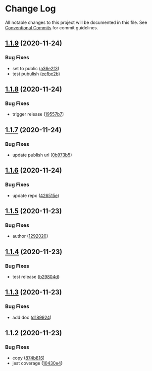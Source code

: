 # Change Log

All notable changes to this project will be documented in this file.
See [Conventional Commits](https://conventionalcommits.org) for commit guidelines.

## [1.1.9](https://github.com/kickoffready/kickoff/compare/@kickoffready/generate-config@1.1.8...@kickoffready/generate-config@1.1.9) (2020-11-24)


### Bug Fixes

* set to public ([a36e2f3](https://github.com/kickoffready/kickoff/commit/a36e2f3bff16ab736bbfafd486d8b14aac22668d))
* test pubulish ([ecfbc2b](https://github.com/kickoffready/kickoff/commit/ecfbc2b443bb872d2de8ea561d7ac7abb462acee))





## [1.1.8](https://github.com/kickoffready/kickoff/compare/@kickoffready/generate-config@1.1.7...@kickoffready/generate-config@1.1.8) (2020-11-24)


### Bug Fixes

* trigger release ([19557b7](https://github.com/kickoffready/kickoff/commit/19557b7bc4c76ddb6b6a5c208ece28d565672220))





## [1.1.7](https://github.com/kickoffready/kickoff/compare/@kickoffready/generate-config@1.1.6...@kickoffready/generate-config@1.1.7) (2020-11-24)


### Bug Fixes

* update publish url ([0b973b5](https://github.com/kickoffready/kickoff/commit/0b973b594abc7a5efafebfbb75bc627143545d51))





## [1.1.6](https://github.com/kickoffready/kickoff/compare/@kickoffready/generate-config@1.1.5...@kickoffready/generate-config@1.1.6) (2020-11-24)


### Bug Fixes

* update repo ([426515e](https://github.com/kickoffready/kickoff/commit/426515e6548f2a1350c9332dbd81146fd58cbf39))





## [1.1.5](https://github.com/kickoffready/kickoff/compare/@kickoffready/generate-config@1.1.4...@kickoffready/generate-config@1.1.5) (2020-11-23)


### Bug Fixes

* author ([1292020](https://github.com/kickoffready/kickoff/commit/129202000cb1f7f26d4bd54fac4a6860743fce85))





## [1.1.4](https://github.com/kickoffready/kickoff/compare/@kickoffready/generate-config@1.1.3...@kickoffready/generate-config@1.1.4) (2020-11-23)


### Bug Fixes

* test release ([b29804d](https://github.com/kickoffready/kickoff/commit/b29804da7f1aeee8c1c6980b6f959cc7f7dfdb6d))





## [1.1.3](https://github.com/kickoffready/kickoff/compare/@kickoffready/generate-config@1.1.2...@kickoffready/generate-config@1.1.3) (2020-11-23)


### Bug Fixes

* add doc ([d189924](https://github.com/kickoffready/kickoff/commit/d1899247272ca2016ab82c15c164618962c855fc))





## 1.1.2 (2020-11-23)


### Bug Fixes

* copy ([874b816](https://github.com/kickoffready/kickoff/commit/874b816f0a8c0a0c34fd48c14ec9fde9cc4d0d17))
* jest coverage ([10430e4](https://github.com/kickoffready/kickoff/commit/10430e4f7f22fa0b3453621936305f5a6b1338a0))
